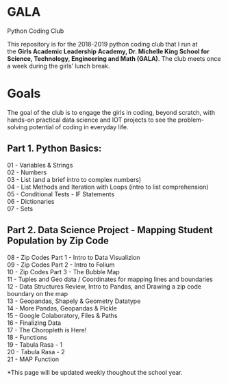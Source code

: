 # GALA
Python Coding Club

This repository is for the 2018-2019 python coding club that I run at the **Girls Academic Leadership Academy, Dr. Michelle King School for Science, Technology, Engineering and Math (GALA)**.  The club meets once a week during the girls’ lunch break. 

# Goals
The goal of the club is to engage the girls in coding, beyond scratch, with hands-on practical data science and IOT projects to see the problem-solving potential of coding in everyday life. 

## Part 1. Python Basics:
01 - Variables & Strings<br>
02 - Numbers<br>
03 - List (and a brief intro to complex numbers)<br>
04 - List Methods and Iteration with Loops (intro to list comprehension)<br>
05 - Conditional Tests - IF Statements<br>
06 - Dictionaries<br>
07 - Sets

## Part 2. Data Science Project - Mapping Student Population by Zip Code
08 - Zip Codes Part 1 - Intro to Data Visualizion<br>
09 - Zip Codes Part 2 - Intro to Folium<br>
10 - Zip Codes Part 3 - The Bubble Map<br>
11 - Tuples and Geo data / Coordinates for mapping lines and boundaries<br>
12 - Data Structures Review, Intro to Pandas, and Drawing a zip code boundary on the map<br>
13 - Geopandas, Shapely & Geometry Datatype<br>
14 - More Pandas, Geopandas & Pickle<br>
15 - Google Colaboratory, Files & Paths<br>
16 - Finalizing Data<br>
17 - The Choropleth is Here!<br>
18 - Functions<br>
19 - Tabula Rasa - 1<br>
20 - Tabula Rasa - 2<br>
21 - MAP Function<br>

*This page will be updated weekly thoughout the school year.

